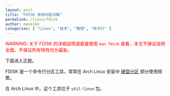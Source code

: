 ```yaml
---
layout: post
title: "FDISK 常用功能详解"
permalink: /linux/fdisk
author: maxelbk
categories: [ "Linux", "技术", "教程", "命令行" ]
---
```


<p><font color="red">WARNING: 关于 FDISK 的详细说明请直接使用 <code class="highlighter-rouge language-plaintext">man fdisk</code> 查看，本文不保证说明全面、不保证所有特性均为最新。</font></p>

下面进入正题。

FDISK 是一个命令行分区工具，常常在 Arch Linux 安装中 [硬盘分区](/linux/arch-inst#硬盘分区) 部分使用频繁。

在 Arch Linux 中，这个工具位于 `util-linux` 包。



